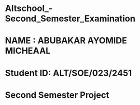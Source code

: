 # Altschool_-Second_Semester_Examination
# NAME : ABUBAKAR AYOMIDE MICHEAAL 
# Student ID: ALT/SOE/023/2451
# Second Semester Project
